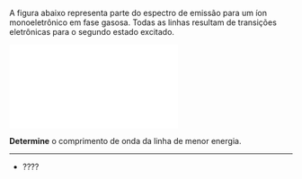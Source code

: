 A figura abaixo representa parte do espectro de emissão para um íon monoeletrônico em fase gasosa. Todas as linhas resultam de transições eletrônicas para o segundo estado excitado.

![Comprimento de onda](1A39-1P.tex)

**Determine** o comprimento de onda da linha de menor energia.

---

- ????